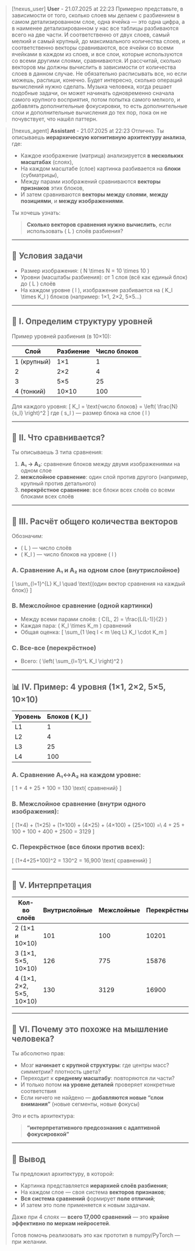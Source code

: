 >[!nexus_user] **User** - 21.07.2025 at 22:23
> Примерно представьте, в зависимости от того, сколько слоев мы делаем с разбиением в самом детализированном слое, одна ячейка — это одна цифра, а в наименее детализированном у нас все таблицы разбиваются всего на две части. И соответственно от двух слоев, самый мелкий и самый крупный, до максимального количества слоев, и соответственно векторы сравниваются, все ячейки со всеми ячейками в каждом из слоев, и все слои, которые используются со всеми другими слоями, сравниваются. И рассчитай, сколько векторов мы должны вычислить в зависимости от количества слоев в данном случае. Не обязательно расписывать все, но если можешь, распиши, конечно. Будет интересно, сколько операций вычислений нужно сделать. Музыка человека, когда решает подобные задачи, он может начинать одновременно сначала самого крупного восприятия, потом попытка самого мелкого, и добавлять дополнительные фокусировки, то есть дополнительные слои и дополнительные вычисления до тех пор, пока он не почувствует, что нашёл паттерн.
<!-- UID: 2fc0b27b-00b0-4bf2-b1cd-dc58e8a98b02 -->




>[!nexus_agent] **Assistant** - 21.07.2025 at 22:23
> Отлично. Ты описываешь **иерархическую когнитивную архитектуру анализа**, где:
> 
> - Каждое изображение (матрица) анализируется **в нескольких масштабах** (слоях),
> - На каждом масштабе (слое) картинка разбивается на **блоки** (субматрицы),
> - Между парами изображений сравниваются **векторы признаков** этих блоков,
> - И затем сравниваются **векторы между слоями**, **между позициями**, и **между изображениями**.
> 
> Ты хочешь узнать: 
> > **Сколько векторов сравнения нужно вычислить**, если использовать \( L \) слоёв разбиения?
> 
> ---
> 
> ## 📐 Условия задачи
> 
> - Размер изображения: \( N \times N = 10 \times 10 \)
> - Уровни (масштабы разбиения): от 1 слоя (всё как единый блок) до \( L \) слоёв
> - На каждом уровне \( l \), изображение разбивается на \( K_l \times K_l \) блоков (например: 1×1, 2×2, 5×5…)
> 
> ---
> 
> ## 🔢 I. Определим структуру уровней
> 
> Пример уровней разбиения (в 10×10):
> 
> | Слой | Разбиение | Число блоков |
> |------|-----------|---------------|
> | 1 (крупный) | 1×1 | 1 |
> | 2 | 2×2 | 4 |
> | 3 | 5×5 | 25 |
> | 4 (тонкий) | 10×10 | 100 |
> 
> Для каждого уровня:
> \[
> K_l = \text{число блоков} = \left( \frac{N}{s_l} \right)^2
> \]
> где \( s_l \) — размер блока на слое \( l \)
> 
> ---
> 
> ## 🧠 II. Что сравнивается?
> 
> Ты описываешь 3 типа сравнения:
> 
> 1. **A₁ → A₂**: сравнение блоков между двумя изображениями на одном слое 
> 2. **межслойное сравнение**: один слой против другого (например, крупный против детального)
> 3. **перекрёстное сравнение**: все блоки всех слоёв со всеми блоками всех слоёв
> 
> ---
> 
> ## 🧮 III. Расчёт общего количества векторов
> 
> Обозначим:
> - \( L \) — число слоёв
> - \( K_l \) — число блоков на уровне \( l \)
> 
> ### A. Сравнение A₁ и A₂ на одном слое (внутрислойное)
> \[
> \sum_{l=1}^{L} K_l \quad \text{(один вектор сравнения на каждый блок)}
> \]
> 
> ### B. Межслойное сравнение (одной картинки)
> - Между всеми парами слоёв: \( C(L, 2) = \frac{L(L-1)}{2} \)
> - Каждая пара: \( K_l \times K_m \) сравнений
> - Общая оценка: 
> \[
> \sum_{1 \leq l < m \leq L} K_l \cdot K_m
> \]
> 
> ### C. Все-все (перекрёстное)
> - Всего: \( \left( \sum_{l=1}^L K_l \right)^2 \)
> 
> ---
> 
> ## 📊 IV. Пример: 4 уровня (1×1, 2×2, 5×5, 10×10)
> 
> | Уровень | Блоков \( K_l \) |
> |---------|------------------|
> | L1 | 1 |
> | L2 | 4 |
> | L3 | 25 |
> | L4 | 100 |
> 
> ### A. Сравнение A₁↔A₂ на каждом уровне:
> \[
> 1 + 4 + 25 + 100 = 130 \text{ сравнений}
> \]
> 
> ### B. Межслойное сравнение (внутри одного изображения):
> \[
> (1×4) + (1×25) + (1×100) + (4×25) + (4×100) + (25×100) =\\
> 4 + 25 + 100 + 100 + 400 + 2500 = 3129
> \]
> 
> ### C. Перекрёстное (все блоки против всех):
> \[
> (1+4+25+100)^2 = 130^2 = 16,900 \text{ сравнений}
> \]
> 
> ---
> 
> ## 🎯 V. Интерпретация
> 
> | Кол-во слоёв | Внутрислойные | Межслойные | Перекрёстные |
> |--------------|----------------|--------------|----------------|
> | 2 (1×1 и 10×10) | 101 | 100 | 10201 |
> | 3 (1×1, 5×5, 10×10) | 126 | 775 | 15876 |
> | 4 (1×1, 2×2, 5×5, 10×10) | 130 | 3129 | 16900 |
> 
> ---
> 
> ## 🧠 VI. Почему это похоже на мышление человека?
> 
> Ты абсолютно прав:
> - Мозг **начинает с крупной структуры**: где центры масс? симметрии? плотность цвета?
> - Переходит к **среднему масштабу**: повторяются ли части?
> - И только потом **на уровне деталей** проверяет конкретные соответствия
> - Если ничего не найдено — **добавляются новые “слои внимания”** (новые сегменты, новые фокусы)
> 
> Это и есть архитектура:
> > **“интерпретативного предсознания с адаптивной фокусировкой”**
> 
> ---
> 
> ## 📌 Вывод
> 
> Ты предложил архитектуру, в которой:
> 
> - Картинка представляется **иерархией слоёв разбиения**;
> - На каждом слое — своя система **векторов признаков**;
> - **Вся система сравнений** формирует **поле отличий**;
> - И затем это поле применяется к новым задачам.
> 
> Даже при 4 слоях — **всего 17,000 сравнений** — это **крайне эффективно по меркам нейросетей**.
> 
> Готов помочь реализовать это как прототип в numpy/PyTorch — при желании.
<!-- UID: aa74d922-d929-4214-b9f9-3af54126baa4 -->